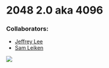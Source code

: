 # 2048 2.0 aka 4096

### Collaborators:
* [Jeffrey Lee](https://github.com/jlee22)
* [Sam Leiken](https://github.com/sleiken)

![](http://i.imgur.com/ghUqDEl.gif)
